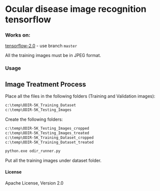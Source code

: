 # Ocular disease image recognition tensorflow

### Works on:
[tensorflow-2.0](https://github.com/tensorflow/tensorflow) - use branch `master`

All the training images must be in JPEG format.

### Usage

## Image Treatment Process

Place all the files in the following folders (Training and Validation images):

```cmd
c:\temp\ODIR-5K_Training_Dataset
c:\temp\ODIR-5K_Testing_Images
```

Create the following folders:

```cmd
c:\temp\ODIR-5K_Testing_Images_cropped
c:\temp\ODIR-5K_Testing_Images_treated
c:\temp\ODIR-5K_Training_Dataset_cropped
c:\temp\ODIR-5K_Training_Dataset_treated
```

```cmd
python.exe odir_runner.py
```

Put all the training images under dataset folder.

#### License
Apache License, Version 2.0
